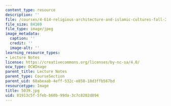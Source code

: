 ```yaml
---
content_type: resource
description: ''
file: /courses/4-614-religious-architecture-and-islamic-cultures-fall-2002/81913c5f5febb60b99da3c7c8202d894_5039.jpg
file_size: 84169
file_type: image/jpeg
image_metadata:
  caption: ''
  credit: ''
  image-alt: ''
learning_resource_types:
- Lecture Notes
license: https://creativecommons.org/licenses/by-nc-sa/4.0/
ocw_type: OCWImage
parent_title: Lecture Notes
parent_type: CourseSection
parent_uid: 68abeaab-4eff-532c-e858-18d3ffb567bd
resourcetype: Image
title: 5039.jpg
uid: 81913c5f-5feb-b60b-99da-3c7c8202d894
---
```

